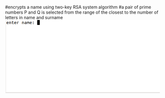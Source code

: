 #encrypts a name using two-key RSA system algorithm
#a pair of prime numbers P and Q is selected from the range of the closest to the number of letters in name and surname
![](display.gif)
